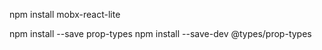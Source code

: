 npm install mobx-react-lite

<!-- do we need the following? -->
npm install --save prop-types
npm install --save-dev @types/prop-types